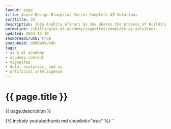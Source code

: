 ```yaml
---
layout: page
title: Azure Design Blueprint Series Complete AI Solutions
sorttitle: 34
description: Join Anahita Afshari as she shares the process of building a complete AI solution using a sample architecture for a simple AI application. This video covers a use case from Contoso Parks and Recreation, showcasing how to utilize Azure SQL and Azure App Service in collaboration with AI to create a simple chatbot. Learn about how to build a comprehensive AI solution with Microsoft's key Azure data, app, and AI services that ensure your solutions are well-rounded, useful, and secure.
permalink: /skilling/ai-ml-academy/vignettes/complete-ai-solutions
updated: 2024-12-10
showbreadcrumb: true
youtubeid: Q3RRmUyv6dU
tags:
- ai & ml academy
- academy content
- vignettes
- data, analytics, and ai
- artificial intelligence
---
```


# {{ page.title }}

{{ page.description }}

{% include youtubethumb.md showlink="true" %}
``
